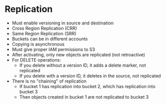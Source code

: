# Replication

* Must enable versioning in source and destination
* Cross Region Replication (CRR)
* Same Region Replication (SRR)
* Buckets can be in different accounts
* Copying is asynchronous
* Must give proper IAM permissions to S3
* After activating, only new objects are replicated (not retroactive)
* For DELETE operations:
  * If you delete without a version ID, it adds a delete marker, not replicated
  * If you delete with a version ID, it deletes in the source, not replicated
* There is no "chaining" of replication
  * If bucket 1 has replication into bucket 2, which has replication into bucket 3
  * Then objects created in bucket 1 are not replicated to bucket 3
  